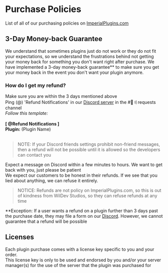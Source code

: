 # Purchase Policies
List of all of our purchasing policies on [ImperialPlugins.com](https://imperialplugins.com)

## 3-Day Money-back Guarantee
We understand that sometimes plugins just do not work or they do not fit your expectations, so we understand the frustrations behind not getting your money back for something you don't want right after purchase. We have implemented a 3-day money-back guarantee** to make sure you get your money back in the event you don't want your plugin anymore.

### How do I get my refund?
Make sure you are within the 3 days mentioned above<br>
Ping (@) 'Refund Notifications' in our [Discord server](https://discord.gg/4Ggybyy87d) in the #🥺〢requests channel<br>
*Follow this template:*<br><br>
**[ @Refund Notifications ]**<br>
**Plugin:** (Plugin Name)<br><br>

> NOTE: If your Discord friends settings prohibit non-friend messages, then a refund will not be possible until it is allowed so the developers can contact you

Expect a message on Discord within a few minutes to hours. We want to get back with you, just please be patient<br>
We expect our customers to be honest in their refunds. If we see that you lied about anything, we can refuse it entirely.<br>
> NOTICE: Refunds are not policy on ImperialPlugins.com, so this is out of kindness from WilDev Studios, so they can refuse refunds at any time

**Exception: If a user wants a refund on a plugin further than 3 days past the purchase date, they may file a form on our [Discord](https://discord.gg/4Ggybyy87d). However, we cannot guarantee that a refund will be possible

## Licenses
Each plugin purchase comes with a license key specific to you and your order.<br>
This license key is only to be used and endorsed by you and/or your server manager(s) for the use of the server that the plugin was purchased for<br>
